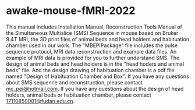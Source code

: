 # awake-mouse-fMRI-2022
This manual includes Installation Manual, Reconstruction Tools Manual of the Simultaneous Multislice (SMS) Sequence in mouse based on Bruker 9.4T MRI, the 3D print files of animal beds and head holders and habituation chamber used in our work. The "MBEPIPackage" file includes the pulse sequence protocol, MRI data reconstruction and example data files. An example of MRI data is provided for you to further understand SMS. The design of animal beds and head holders is in the "head hoders and animal beds" file. And the design drawing of habituation chamber is a pdf file named "Design of Habituation Chamber and Box".
If you have any questions about SMS sequence and reconstruction, please contact mc_pei@hotmail.com.
If you have any questions about the design of head holders, animal beds or habituation chamber, please contact 17110850001@fudan.edu.cn.
